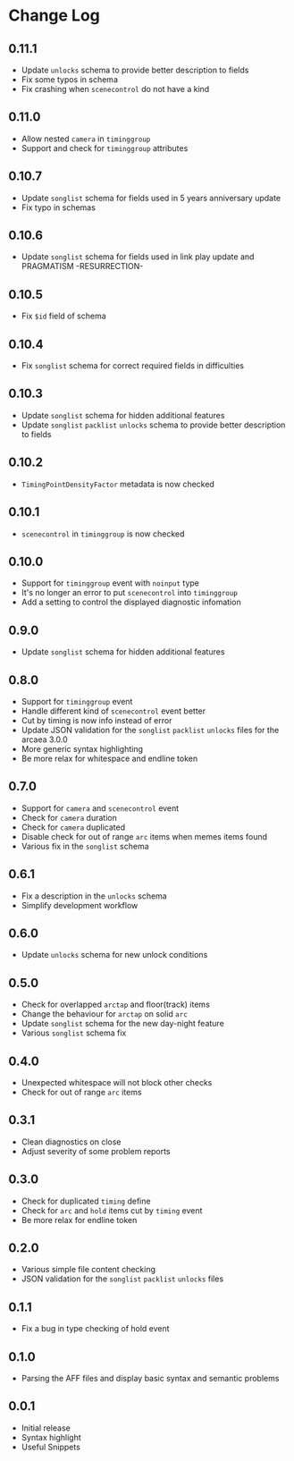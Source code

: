 # Change Log

## 0.11.1

- Update `unlocks` schema to provide better description to fields
- Fix some typos in schema
- Fix crashing when `scenecontrol` do not have a kind

## 0.11.0

- Allow nested `camera` in `timinggroup`
- Support and check for `timinggroup` attributes

## 0.10.7

- Update `songlist` schema for fields used in 5 years anniversary update
- Fix typo in schemas

## 0.10.6

- Update `songlist` schema for fields used in link play update and PRAGMATISM -RESURRECTION-

## 0.10.5

- Fix `$id` field of schema

## 0.10.4

- Fix `songlist` schema for correct required fields in difficulties

## 0.10.3

- Update `songlist` schema for hidden additional features
- Update `songlist` `packlist` `unlocks` schema to provide better description to fields

## 0.10.2

- `TimingPointDensityFactor` metadata is now checked

## 0.10.1

- `scenecontrol` in `timinggroup` is now checked

## 0.10.0

- Support for `timinggroup` event with `noinput` type
- It's no longer an error to put `scenecontrol` into `timinggroup`
- Add a setting to control the displayed diagnostic infomation

## 0.9.0

- Update `songlist` schema for hidden additional features

## 0.8.0

- Support for `timinggroup` event
- Handle different kind of `scenecontrol` event better
- Cut by timing is now info instead of error
- Update JSON validation for the `songlist` `packlist` `unlocks` files for the arcaea 3.0.0
- More generic syntax highlighting
- Be more relax for whitespace and endline token

## 0.7.0

- Support for `camera` and `scenecontrol` event
- Check for `camera` duration
- Check for `camera` duplicated
- Disable check for out of range `arc` items when memes items found
- Various fix in the `songlist` schema

## 0.6.1

- Fix a description in the `unlocks` schema
- Simplify development workflow

## 0.6.0

- Update `unlocks` schema for new unlock conditions

## 0.5.0

- Check for overlapped `arctap` and floor(track) items
- Change the behaviour for `arctap` on solid `arc`
- Update `songlist` schema for the new day-night feature
- Various `songlist` schema fix

## 0.4.0

- Unexpected whitespace will not block other checks
- Check for out of range `arc` items

## 0.3.1

- Clean diagnostics on close
- Adjust severity of some problem reports

## 0.3.0

- Check for duplicated `timing` define
- Check for `arc` and `hold` items cut by `timing` event
- Be more relax for endline token

## 0.2.0

- Various simple file content checking
- JSON validation for the `songlist` `packlist` `unlocks` files

## 0.1.1

- Fix a bug in type checking of hold event

## 0.1.0

- Parsing the AFF files and display basic syntax and semantic problems

## 0.0.1

- Initial release
- Syntax highlight
- Useful Snippets